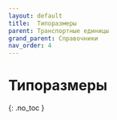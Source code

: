 ```yaml
---
layout: default
title:	Типоразмеры
parent: Транспортные единицы
grand_parent: Справочники
nav_order: 4
---
```


# Типоразмеры
{: .no_toc }

